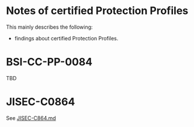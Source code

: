 # Notes of certified Protection Profiles
This mainly describes the following:

- findings about certified Protection Profiles.

# BSI-CC-PP-0084
TBD

# JISEC-C0864
See [JISEC-C864.md](https://github.com/g-g-sakura/NotesOfCertifiedPPs/blob/main/JISEC-C0764.md)
